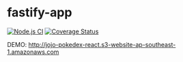 # fastify-app

[![Node.js CI](https://github.com/theerapatk/fastify-app/actions/workflows/node.js.yaml/badge.svg?branch=main)](https://github.com/theerapatk/fastify-app/actions/workflows/node.js.yaml)
[![Coverage Status](https://coveralls.io/repos/github/theerapatk/fastify-app/badge.svg?branch=main)](https://coveralls.io/github/theerapatk/fastify-app?branch=main)

DEMO: http://jojo-pokedex-react.s3-website-ap-southeast-1.amazonaws.com
